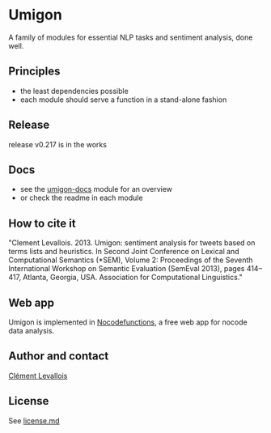 # Umigon
A family of modules for essential NLP tasks and sentiment analysis, done well.

## Principles
- the least dependencies possible
- each module should serve a function in a stand-alone fashion

## Release
release v0.217 is in the works


## Docs
- see the [umigon-docs](https://github.com/seinecle/umigon-family/tree/main/umigon-docs) module for an overview
- or check the readme in each module 

## How to cite it
"Clement Levallois. 2013. Umigon: sentiment analysis for tweets based on terms lists and heuristics. In Second Joint Conference on Lexical and Computational Semantics (*SEM), Volume 2: Proceedings of the Seventh International Workshop on Semantic Evaluation (SemEval 2013), pages 414–417, Atlanta, Georgia, USA. Association for Computational Linguistics." 

## Web app
Umigon is implemented in [Nocodefunctions](https://nocodefunctions.com), a free web app for nocode data analysis.


## Author and contact
[Clément Levallois](https://twitter.com/seinecle)

## License
See [license.md](LICENSE.md)